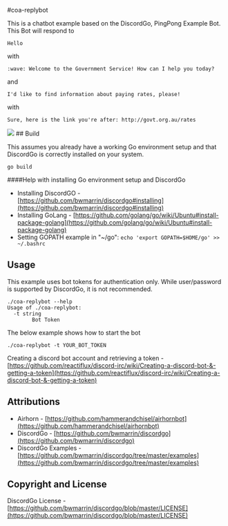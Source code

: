 #coa-replybot


This is a chatbot example based on the DiscordGo, PingPong Example Bot.
This Bot will respond to 

```
Hello
```
with

```
:wave: Welcome to the Government Service! How can I help you today?
``` 
and

```
I'd like to find information about paying rates, please!
```
with 

```
Sure, here is the link you're after: http://govt.org.au/rates
``` 

<img  src="http://i.imgur.com/XkKye91.png">
## Build

This assumes you already have a working Go environment setup and that
DiscordGo is correctly installed on your system.

```
go build
```

####Help with installing Go environment setup and DiscordGo
* Installing DiscordGO - [https://github.com/bwmarrin/discordgo#installing](https://github.com/bwmarrin/discordgo#installing)
* Installing GoLang - [https://github.com/golang/go/wiki/Ubuntu#install-package-golang](https://github.com/golang/go/wiki/Ubuntu#install-package-golang)
* Setting GOPATH example in "~/go": ```echo 'export GOPATH=$HOME/go' >> ~/.bashrc```



## Usage

This example uses bot tokens for authentication only.
While user/password is supported by DiscordGo, it is not recommended.

```
./coa-replybot --help
Usage of ./coa-replybot:
  -t string
        Bot Token
```

The below example shows how to start the bot

```
./coa-replybot -t YOUR_BOT_TOKEN
```

Creating a discord bot account and retrieving a token - [https://github.com/reactiflux/discord-irc/wiki/Creating-a-discord-bot-&-getting-a-token](https://github.com/reactiflux/discord-irc/wiki/Creating-a-discord-bot-&-getting-a-token)
## Attributions

* Airhorn - [https://github.com/hammerandchisel/airhornbot](https://github.com/hammerandchisel/airhornbot)
* DiscordGo - [https://github.com/bwmarrin/discordgo](https://github.com/bwmarrin/discordgo)
* DiscordGo Examples - [https://github.com/bwmarrin/discordgo/tree/master/examples](https://github.com/bwmarrin/discordgo/tree/master/examples)

## Copyright and License
DiscordGo License - [https://github.com/bwmarrin/discordgo/blob/master/LICENSE](https://github.com/bwmarrin/discordgo/blob/master/LICENSE)